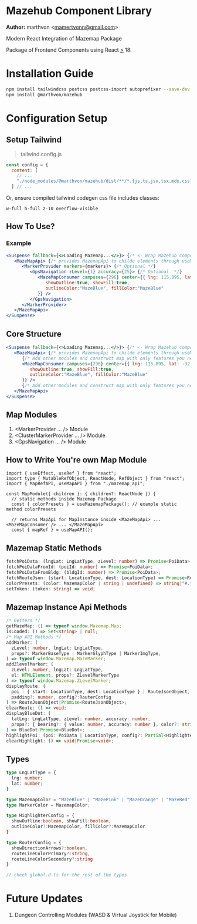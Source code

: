 # Mazehub Component Library

**Author:** marthvon \<mamertvonn@gmail.com>

Modern React Integration of Mazemap Package

Package of Frontend Components using React <u>></u> 18.

# Installation Guide

``` bash
npm install tailwindcss postcss postcss-import autoprefixer --save-dev
npm install @marthvon/mazehub
```

# Configuration Setup

## Setup Tailwind

> tailwind.config.js
``` javascript
const config = {
  content: [
    // ...
    "./node_modules/@marthvon/mazehub/dist/**/*.{js,ts,jsx,tsx,mdx,css}"
  ] // ...
```
Or, ensure compiled tailwind codegen css file includes classes:
``` 
w-full h-full z-10 overflow-visible
``` 

## How To Use?

### Example
```jsx
<Suspense fallback={<>Loading Mazemap...</>}> {/* <- Wrap Mazehub components inside Suspense Component */}
   <MazeMapApi> {/* provides MazemapApi to childe elements through useMapApi() context */}
      <MarkerProvider markers={markers}> {/* Optional */}
         <GpsNavigation zLevel={1} accuracy={25}> {/* Optional  */}
            <MazeMapConsumer campuses={296} center={{ lng: 115.895, lat: -32.006 }} highlighter={{
               showOutline:true, showFill:true,
               outlineColor:"MazeBlue", fillColor:"MazeBlue"
            }} />
         </GpsNavigation>
      </MarkerProvider>
   </MazeMapApi>
</Suspense>
```

## Core Structure

```jsx
<Suspense fallback={<>Loading Mazemap...</>}> {/* <- Wrap Mazehub components inside Suspense Component */}
   <MazeMapApi> {/* provides MazemapApi to childe elements through useMapApi() context */}
      {/* Add other modules and construct map with only features you need */}
      <MazeMapConsumer campuses={296} center={{ lng: 115.895, lat: -32.006 }} highlighter={{
         showOutline:true, showFill:true,
         outlineColor:"MazeBlue", fillColor:"MazeBlue"
      }} />
      {/* Add other modules and construct map with only features you need */}
   </MazeMapApi>
</Suspense>
```

## Map Modules

1. <MarkerProvider ... /> Module
1. <ClusterMarkerProvider ... /> Module
1. <GpsNavigation ... /> Module

## How to Write You're own Map Module

```tsx
import { useEffect, useRef } from "react";
import type { MutableRefObject, ReactNode, RefObject } from "react";
import { MapRefAPI, useMapAPI } from "./mazemap_api";

const MapModule({ children }: { children?: ReactNode }) {
  // static methods inside Mazemap Package
  const { colorPresets } = useMazemapPackage(); // example static method colorPresets
  
  // returns MapApi for MapInstance inside <MazeMapApi> ... <MazeMapConsumer /> ... </MazeMapApi>
  const { mapRef } = useMapAPI();  
```

## Mazemap Static Methods

```ts
fetchPoiData: (lngLat: LngLatType, zLevel: number) => Promise<PoiData>;
fetchPoiDataFromId: (poiId: number) => Promise<PoiData>;
fetchPoiDataFromBldg: (bldgId: number) => Promise<PoiData>;
fetchRouteJson: (start: LocationType, dest: LocationType) => Promise<RouteJsonObject>;
colorPresets: (color: MazemapColor | string | undefined) => string|"#.*";
setToken: (token: string) => void;
```

## Mazemap Instance Api Methods

```ts
/* Getters */
getMazeMap: () => typeof window.Mazemap.Map;
isLoaded: () => Set<string> | null;
/* Map API Methods */
addMarker: (
  zLevel: number, lngLat: LngLatType,
  props?: MarkerBaseType | MarkerGlyphType | MarkerImgType, 
) => typeof window.Mazemap.MazeMarker;
addZlevelMarker: (
  zLevel: number, lngLat: LngLatType, 
  el: HTMLElement, props?: ZLevelMarkerType
) => typeof window.Mazemap.ZLevelMarker;
displayRoute: (
  poi : { start: LocationType, dest: LocationType } | RouteJsonObject, 
  padding?: number, config?:RouterConfig
) => RouteJsonObject|Promise<RouteJsonObject>;
clearRoute: () => void;
displayBlueDot: (
  latLng: LngLatType, zLevel: number, accuracy: number, 
  props?: { bearing?: { value: number, accuracy: number }, color?: string}
) => BlueDot|Promise<BlueDot>;
highlightPoi: (poi: PoiData | LocationType, config?: Partial<HighlighterConfig>) => PoiData | Promise<PoiData>;
clearHighlight: () => void|Promise<void>;
```

## Types

```ts
type LngLatType = {
  lng: number; 
  lat: number;
}

type MazemapColor = "MazeBlue" | "MazePink" | "MazeOrange" | "MazeRed" | "MazeGreen" | "MazePurple";
type MarkerColor = MazemapColor;

type HighlighterConfig = { 
  showOutline:boolean, showFill:boolean,
  outlineColor?:MazemapColor, fillColor?:MazemapColor
}

type RouterConfig = {
  showDirectionArrows?:boolean, 
  routeLineColorPrimary?:string, 
  routeLineColorSecondary?:string
}

// check global.d.ts for the rest of the types
```

# Future Updates

1. Dungeon Controlling Modules (WASD & Virtual Joystick for Mobile)